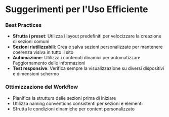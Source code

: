 # Suggerimenti per l'Uso Efficiente

### Best Practices

- **Sfrutta i preset**: Utilizza i layout predefiniti per velocizzare la creazione di sezioni comuni
- **Sezioni riutilizzabili**: Crea e salva sezioni personalizzate per mantenere coerenza visiva in tutto il sito
- **Automazione**: Utilizza i contenuti dinamici per automatizzare l'aggiornamento delle informazioni
- **Test responsive**: Verifica sempre la visualizzazione su diversi dispositivi e dimensioni schermo

### Ottimizzazione del Workflow

- Pianifica la struttura delle sezioni prima di iniziare
- Utilizza naming conventions consistenti per sezioni e elementi
- Sfrutta le condizioni dinamiche per content personalizzato

